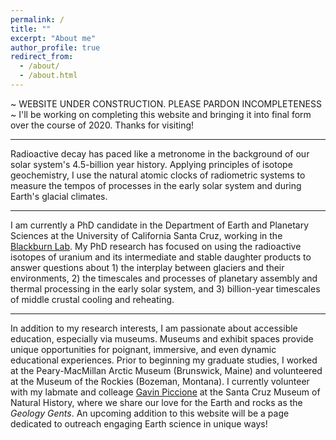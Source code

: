 ```yaml
---
permalink: /
title: ""
excerpt: "About me"
author_profile: true
redirect_from: 
  - /about/
  - /about.html
---
```


~ WEBSITE UNDER CONSTRUCTION. PLEASE PARDON INCOMPLETENESS ~
I'll be working on completing this website and bringing it into final form over the course of 2020. Thanks for visiting!

---
Radioactive decay has paced like a metronome in the background of our solar system's 4.5-billion year history. Applying principles of isotope geochemistry, I use the natural atomic clocks of radiometric systems to measure the tempos of processes in the early solar system and during Earth's glacial climates.

---
I am currently a PhD candidate in the Department of Earth and Planetary Sciences at the University of California Santa Cruz, working in the [Blackburn Lab](https://ucscgeochronology.sites.ucsc.edu/). My PhD research has focused on using the radioactive isotopes of uranium and its intermediate and stable daughter products to answer questions about 1) the interplay between glaciers and their environments,  2) the timescales and processes of planetary assembly and thermal processing in the early solar system, and 3) billion-year timescales of middle crustal cooling and reheating.

---
In addition to my research interests, I am passionate about accessible education, especially via museums. Museums and exhibit spaces provide unique opportunities for poignant, immersive, and even dynamic educational experiences. Prior to beginning my graduate studies, I  worked at the Peary-MacMillan Arctic Museum (Brunswick, Maine) and volunteered at the Museum of the Rockies (Bozeman, Montana). I currently volunteer with my labmate and colleage [Gavin Piccione](https://gavinpiccione.github.io/) at the Santa Cruz Museum of Natural History, where we share our love for the Earth and rocks as the <i>Geology Gents</i>. An upcoming addition to this website will be a page dedicated to outreach engaging Earth science in unique ways!

